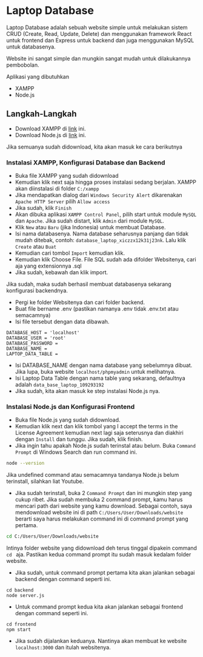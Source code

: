 # Laptop Database
Laptop Database adalah sebuah website simple untuk melakukan sistem CRUD (Create, Read, Update, Delete) dan menggunakan framework React untuk frontend dan Express untuk backend dan juga menggunakan MySQL untuk databasenya.

Website ini sangat simple dan mungkin sangat mudah untuk dilakukannya pembobolan.

Aplikasi yang dibutuhkan
- XAMPP
- Node.js

## Langkah-Langkah

- Download XAMPP di [link](https://sourceforge.net/projects/xampp/files/XAMPP%20Windows/8.2.4/xampp-windows-x64-8.2.4-0-VS16-installer.exe) ini.
- Download Node.js di [link](https://nodejs.org/dist/v18.17.1/node-v18.17.1-x64.msi) ini.

Jika semuanya sudah didownload, kita akan masuk ke cara berikutnya
### Instalasi XAMPP, Konfigurasi Database dan Backend
- Buka file XAMPP yang sudah didownload
- Kemudian klik next saja hingga proses instalasi sedang berjalan. XAMPP akan diinstalasi di folder `C:/xampp`
- Jika  mendapatkan dialog dari `Windows Security Alert` dikarenakan `Apache HTTP Server` pilih `Allow access`
- Jika sudah, klik `Finish`
- Akan dibuka aplikasi `XAMPP Control Panel`, pilih start untuk module `MySQL` dan `Apache`. Jika sudah distart, klik `Admin` dari module `MySQL`.
- Klik `New` atau `Baru` (jika Indonesia) untuk membuat Database.
- Isi nama databasenya. Nama database seharusnya panjang dan tidak mudah ditebak, contoh: `database_laptop_xiczzx12k31j23nk`. Lalu klik `Create` atau `Buat`
- Kemudian cari tombol `Import` kemudian klik.
- Kemudian klik Choose File. File SQL sudah ada difolder Websitenya, cari aja yang extensionnya .sql
- Jika sudah, kebawah dan klik import.

Jika sudah, maka sudah berhasil membuat databasenya sekarang konfigurasi backendnya.

- Pergi ke folder Websitenya dan cari folder backend.
- Buat file bername .env (pastikan namanya .env tidak .env.txt atau semacamnya)
- Isi file tersebut dengan data dibawah.
```plaintext
DATABASE_HOST = 'localhost'
DATABASE_USER = 'root'
DATABASE_PASSWORD = 
DATABASE_NAME = 
LAPTOP_DATA_TABLE = 
```
- Isi DATABASE_NAME dengan nama database yang sebelumnya dibuat. Jika lupa, buka website `localhost/phpmyadmin` untuk melihatnya.
- Isi Laptop Data Table dengan nama table yang sekarang, defaultnya adalah `data_base_laptop_109293192`
- Jika sudah, kita akan masuk ke step instalasi Node.js nya.

### Instalasi Node.js dan Konfigurasi Frontend
- Buka file Node.js yang sudah didownload.
- Kemudian klik next dan klik tombol yang I accept the terms in the License Agreement kemudian next lagi saja seterusnya dan diakhiri dengan `Install` dan tunggu. Jika sudah, klik finish.
- Jika ingin tahu apakah Node.js sudah terinstal atau belum. Buka `Command Prompt` di Windows Search dan run command ini.
```bash
node --version
```
Jika undefined command atau semacamnya tandanya Node.js belum terinstall, silahkan liat Youtube.
- Jika sudah terinstall, buka 2 `Command Prompt` dan ini mungkin step yang cukup ribet. Jika sudah membuka 2 command prompt, kamu harus mencari path dari website yang kamu download. Sebagai contoh, saya mendownload website ini di path `C:/Users/User/Downloads/website` berarti saya harus melakukan command ini di command prompt yang pertama.
```bash
cd C:/Users/User/Downloads/website
```
Intinya folder website yang didownload deh terus tinggal dipakein command `cd ` aja. Pastikan kedua command prompt itu sudah masuk kedalam folder website.
- Jika sudah, untuk command prompt pertama kita akan jalankan sebagai backend dengan command seperti ini.
```plaintext
cd backend
node server.js
```
- Untuk command prompt kedua kita akan jalankan sebagai frontend dengan command seperti ini.
```plaintext
cd frontend
npm start
```
- Jika sudah dijalankan keduanya. Nantinya akan membuat ke website `localhost:3000` dan itulah websitenya.